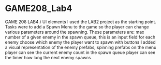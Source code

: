 # GAME208_Lab4
GAME 208 LAB4 / UI elements
I used the LAB2 project as the starting point. Tasks were to add a Spawn Menu to the game so the player can change various parameters around the spawning.
These parameters are:
max number of a given enemy in the spawn queue, this is an input field for each enemy
choose which enemy the player want to spawn with buttons
I added a visual representation of the enemy prefabs, spinning prefabs on the menu
player can see the current enemy count in the spawn queue
player can see the timer how long the next enemy spawns